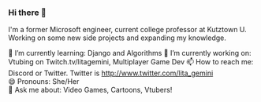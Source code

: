 ### Hi there 👋

I'm a former Microsoft engineer, current college professor at Kutztown U. Working on some new side projects and expanding my knowledge.


🌱 I’m currently learning: Django and Algorithms
🔭 I’m currently working on: Vtubing on Twitch.tv/litagemini, Multiplayer Game Dev
📫 How to reach me: Discord or Twitter. Twitter is http://www.twitter.com/lita_gemini  
😄 Pronouns: She/Her  
💬 Ask me about: Video Games, Cartoons, Vtubers!


<!--
**AJLange/AJLange** is a ✨ _special_ ✨ repository because its `README.md` (this file) appears on your GitHub profile.

Here are some ideas to get you started:

- 
- 🌱 I’m currently learning ...
- 👯 I’m looking to collaborate on ...
- 🤔 I’m looking for help with ...
- 💬 Ask me about ...

-  ...
- ⚡ Fun fact: ...
-->

